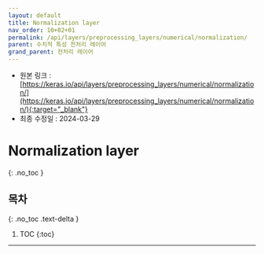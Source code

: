 ```yaml
---
layout: default
title: Normalization layer
nav_order: 10+02+01
permalink: /api/layers/preprocessing_layers/numerical/normalization/
parent: 수치적 특성 전처리 레이어
grand_parent: 전처리 레이어
---
```


* 원본 링크 : [https://keras.io/api/layers/preprocessing_layers/numerical/normalization/](https://keras.io/api/layers/preprocessing_layers/numerical/normalization/){:target="_blank"}
* 최종 수정일 : 2024-03-29

# Normalization layer
{: .no_toc }

## 목차
{: .no_toc .text-delta }

1. TOC
{:toc}

---
